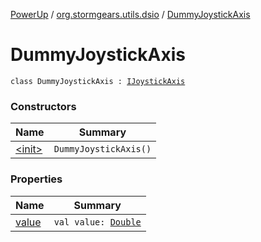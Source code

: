 [PowerUp](../../index.md) / [org.stormgears.utils.dsio](../index.md) / [DummyJoystickAxis](./index.md)

# DummyJoystickAxis

`class DummyJoystickAxis : `[`IJoystickAxis`](../-i-joystick-axis/index.md)

### Constructors

| Name | Summary |
|---|---|
| [&lt;init&gt;](-init-.md) | `DummyJoystickAxis()` |

### Properties

| Name | Summary |
|---|---|
| [value](value.md) | `val value: `[`Double`](https://kotlinlang.org/api/latest/jvm/stdlib/kotlin/-double/index.html) |

